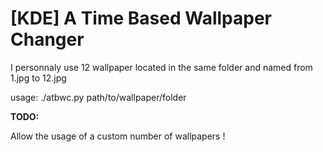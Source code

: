 # [KDE] A Time Based Wallpaper Changer 

I personnaly use 12 wallpaper located in the same folder and named from 1.jpg to 12.jpg

usage:
./atbwc.py path/to/wallpaper/folder

**TODO:**

Allow the usage of a custom number of wallpapers !
